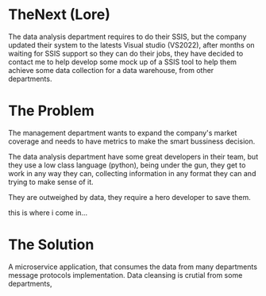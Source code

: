 # TheNext (Lore)

The data analysis department requires to do their SSIS, but the company updated their system to the latests Visual studio (VS2022), after months on waiting for SSIS support so they can do their jobs, they have decided to contact me to help develop some mock up of a SSIS tool to help them achieve some data collection for a data warehouse, from other departments.

# The Problem 
The management department wants to expand the company's market coverage and needs to have metrics to make the smart bussiness decision.

The data analysis department have some great developers in their team, but they use a low class language (python), 
being under the gun, they get to work in any way they can, collecting information in any format they can and trying to make sense of it.

They are outweighed by data, they require a hero developer to save them.

this is where i come in...

# The Solution

A microservice application, that consumes the data from many departments message protocols implementation.
Data cleansing is crutial from some departments, 

